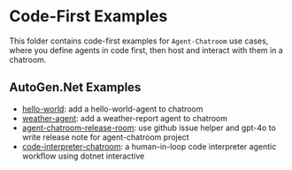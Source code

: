 # Code-First Examples

This folder contains code-first examples for `Agent-Chatroom` use cases, where you define agents in code first, then host and interact with them in a chatroom.

## AutoGen.Net Examples
- [hello-world](./dotnet/hello-world): add a hello-world-agent to chatroom
- [weather-agent](./dotnet/weather-agent): add a weather-report agent to chatroom
- [agent-chatroom-release-room](./dotnet/gh-release-note-room): use github issue helper and gpt-4o to write release note for agent-chatroom project
- [code-interpreter-chatroom](https://github.com/LittleLittleCloud/code-interpreter-workflow): a human-in-loop code interpreter agentic workflow using dotnet interactive
